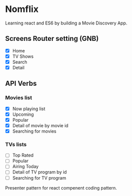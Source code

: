 # Nomflix

Learning react and ES6 by building a Movie Discovery App.

## Screens Router setting (GNB)

- [x] Home
- [x] TV Shows
- [x] Search
- [x] Detail

## API Verbs
### Movies list

- [x] Now playing list
- [x] Upcoming
- [x] Popular
- [x] Detail of movie by movie id
- [x] Searching for movies
### TVs lists

- [ ] Top Rated
- [ ] Popular
- [ ] Airing Today
- [ ] Detail of TV program by id
- [ ] Searching for TV program

Presenter pattern for react compenent coding pattern.